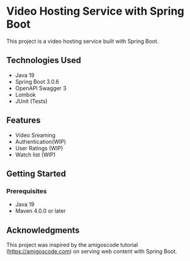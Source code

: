 # Video Hosting Service with Spring Boot

This project is a video hosting service built with Spring Boot. 

## Technologies Used

- Java 19
- Spring Boot 3.0.6
- OpenAPI Swagger 3
- Lombok
- JUnit (Tests)

## Features

- Video Sreaming
- Authentication(WIP)
- User Ratings (WIP)
- Watch list (WIP)

## Getting Started

### Prerequisites

- Java 19
- Maven 4.0.0 or later

## Acknowledgments

This project was inspired by the amigoscode tutorial (https://amigoscode.com) on serving web content with Spring Boot.
